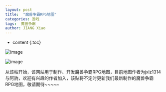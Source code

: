 ```yaml
---
layout: post
title:  "魔兽争霸RPG地图"
categories: 游戏
tags:  魔兽争霸  
author: JIANG Xiao
---
```


* content
{:toc}

![image](https://user-images.githubusercontent.com/69498712/174216975-5474845d-1e11-4e0a-ba86-0377b59ee976.png)

![image](https://user-images.githubusercontent.com/69498712/174216990-4b323310-f9a2-4823-8c69-0e87eba94a96.png)

从该帖开始，该网站用于制作、开发魔兽争霸RPG地图，目前地图作者为jxlz1314与阿驹，欢迎有兴趣的作者加入，该贴将不定时更新我们最新制作的魔兽争霸RPG地图，敬请期待~~~~~
